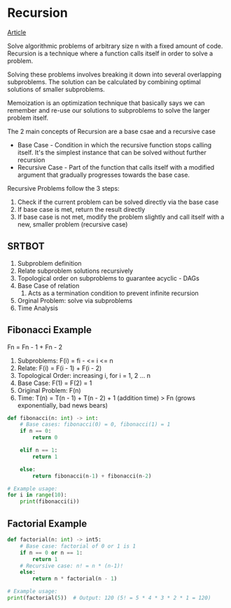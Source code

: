 # Recursion

[Article](https://martinlwx.github.io/en/solving-dynamic-programming-problems-using-srtbot/)

Solve algorithmic problems of arbitrary size n with a fixed amount of code. Recursion is a technique where a function calls itself in order to solve a problem.

Solving these problems involves breaking it down into several overlapping subproblems.  The solution can be calculated by combining optimal solutions of smaller subproblems.

Memoization is an optimization technique that basically says we can remember and re-use our solutions to subproblems to solve the larger problem itself.

The 2 main concepts of Recursion are a base csae and a recursive case

- Base Case - Condition in which the recursive function stops calling itself.  It's the simplest instance that can be solved without further recursion
- Recursive Case - Part of the function that calls itself with a modified argument that gradually progresses towards the base case.

Recursive Problems follow the 3 steps:

1. Check if the current problem can be solved directly via the base case
2. If base case is met, return the result directly
3. If base case is not met, modify the problem slightly and call itself with a new, smaller problem (recursive case)

## SRTBOT

1. Subproblem definition
2. Relate subproblem solutions recursively
3. Topological order on subproblems to guarantee acyclic - DAGs
4. Base Case of relation
   1. Acts as a termination condition to prevent infinite recursion
5. Orginal Problem: solve via subproblems
6. Time Analysis

## Fibonacci Example

Fn = Fn - 1 + Fn - 2

1. Subproblems: F(i) = fi - <= i <= n
2. Relate: F(i) = F(i - 1) + F(i - 2)
3. Topological Order: increasing i, for i = 1, 2 ... n
4. Base Case: F(1) = F(2) = 1
5. Original Problem: F(n)
6. Time: T(n) = T(n - 1) + T(n - 2) + 1 (addition time) > Fn (grows exponentially, bad news bears)

``` py
def fibonacci(n: int) -> int:
    # Base cases: fibonacci(0) = 0, fibonacci(1) = 1
    if n == 0:
        return 0

    elif n == 1:
        return 1

    else:
        return fibonacci(n-1) + fibonacci(n-2)

# Example usage:
for i in range(10):
    print(fibonacci(i))
```

## Factorial Example

``` py
def factorial(n: int) -> int5:
    # Base case: factorial of 0 or 1 is 1
    if n == 0 or n == 1:
        return 1
    # Recursive case: n! = n * (n-1)!
    else:
        return n * factorial(n - 1)

# Example usage:
print(factorial(5))  # Output: 120 (5! = 5 * 4 * 3 * 2 * 1 = 120)
```